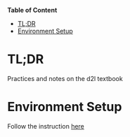 
**Table of Content**
- [TL;DR](#tldr)
- [Environment Setup](#environment-setup)

# TL;DR
Practices and notes on the d2l textbook

# Environment Setup
Follow the instruction [here](https://d2l.ai/chapter_installation/index.html#installing-miniconda)